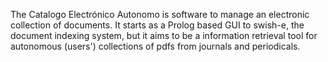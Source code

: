 The Catalogo Electrónico Autonomo is software to manage an electronic collection of documents. It starts as a Prolog based GUI to swish-e, the document indexing system, but it aims to be a information retrieval tool for autonomous (users') collections of pdfs from journals and periodicals.